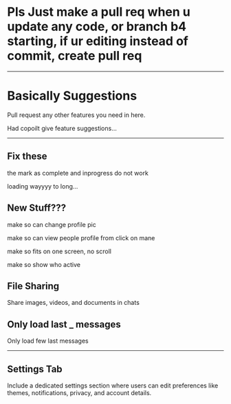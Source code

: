 # Pls Just make a pull req when u update any code, or branch b4 starting, if ur editing instead of commit, create pull req

---

# Basically Suggestions

Pull request any other features you need in here.

Had copoilt give feature suggestions...

---

## Fix these

the mark as complete and inprogress do not work

loading wayyyy to long...

## New Stuff???

make so can change profile pic

make so can view people profile from click on mane

make so fits on one screen, no scroll

make so show who active


## File Sharing

Share images, videos, and documents in chats

## Only load last **\_** messages

Only load few last messages

---

## Settings Tab

Include a dedicated settings section where users can edit preferences like themes, notifications, privacy, and account details.
